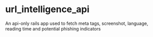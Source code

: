 # url_intelligence_api

An api-only rails app used to fetch meta tags, screenshot, language, reading time and potential phishing indicators
